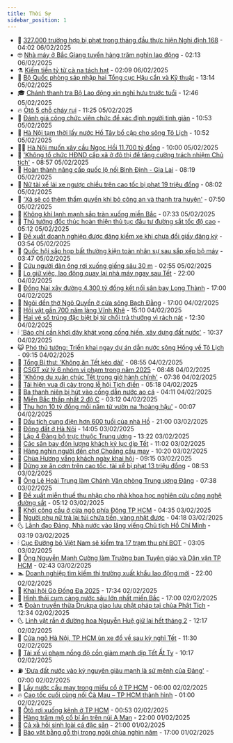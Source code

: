```yaml
---
title: Thời Sự
sidebar_position: 1
---
```


<!-- vnexpress-thoi-su:START -->
- 🦒 [327.000 trường hợp bị phạt trong tháng đầu thực hiện Nghị định 168](https://vnexpress.net/327-000-truong-hop-bi-phat-trong-thang-dau-thuc-hien-nghi-dinh-168-4846357.html) - 04:02 06/02/2025
- 🤓 [Nhà máy ở Bắc Giang tuyển hàng trăm nghìn lao động](https://vnexpress.net/nha-may-o-bac-giang-tuyen-hang-tram-nghin-lao-dong-4846157.html) - 02:13 06/02/2025
- ⚗️ [Kiếm tiền tỷ từ cà na tách hạt](https://vnexpress.net/kiem-tien-ty-tu-ca-na-tach-hat-4842488.html) - 02:09 06/02/2025
- 🌊 [Bộ Quốc phòng sáp nhập hai Tổng cục Hậu cần và Kỹ thuật](https://vnexpress.net/bo-quoc-phong-sap-nhap-hai-tong-cuc-hau-can-va-ky-thuat-4845992.html) - 13:14 05/02/2025
- 🎓 [Chánh thanh tra Bộ Lao động xin nghỉ hưu trước tuổi](https://vnexpress.net/chanh-thanh-tra-bo-lao-dong-xin-nghi-huu-truoc-tuoi-4846224.html) - 12:46 05/02/2025
- 🔥 [Ôtô 5 chỗ cháy rụi](https://vnexpress.net/oto-5-cho-chay-rui-4846203.html) - 11:25 05/02/2025
- 🦏 [Đánh giá công chức viên chức để xác định người tinh giản](https://vnexpress.net/danh-gia-cong-chuc-vien-chuc-de-xac-dinh-nguoi-tinh-gian-4846187.html) - 10:53 05/02/2025
- 👺 [Hà Nội tạm thời lấy nước Hồ Tây bổ cập cho sông Tô Lịch](https://vnexpress.net/ha-noi-tam-thoi-lay-nuoc-ho-tay-bo-cap-cho-song-to-lich-4846179.html) - 10:52 05/02/2025
- 🧑‍🏫 [Hà Nội muốn xây cầu Ngọc Hồi 11.700 tỷ đồng](https://vnexpress.net/ha-noi-muon-xay-cau-ngoc-hoi-11-700-ty-dong-4846163.html) - 10:00 05/02/2025
- 🚦 [&#39;Không tổ chức HĐND cấp xã ở đô thị để tăng cường trách nhiệm Chủ tịch&#39;](https://vnexpress.net/khong-to-chuc-hdnd-cap-xa-o-do-thi-de-tang-cuong-trach-nhiem-chu-tich-4846104.html) - 08:57 05/02/2025
- 🎉 [Hoàn thành nâng cấp quốc lộ nối Bình Định - Gia Lai](https://vnexpress.net/hoan-thanh-nang-cap-quoc-lo-noi-binh-dinh-gia-lai-4846114.html) - 08:19 05/02/2025
- 🦒 [Nữ tài xế lái xe ngược chiều trên cao tốc bị phạt 19 triệu đồng](https://vnexpress.net/nu-tai-xe-lai-xe-nguoc-chieu-tren-cao-toc-bi-phat-19-trieu-dong-4846060.html) - 08:02 05/02/2025
- 🤗 [&#39;Xã sẽ có thêm thẩm quyền khi bỏ công an và thanh tra huyện&#39;](https://vnexpress.net/xa-se-co-them-tham-quyen-khi-bo-cong-an-va-thanh-tra-huyen-4846091.html) - 07:50 05/02/2025
- 💼 [Không khí lạnh mạnh sắp tràn xuống miền Bắc](https://vnexpress.net/khong-khi-lanh-manh-sap-tran-xuong-mien-bac-4846050.html) - 07:33 05/02/2025
- 🤩 [Thủ tướng đốc thúc hoàn thiện thủ tục đầu tư đường sắt tốc độ cao](https://vnexpress.net/thu-tuong-doc-thuc-hoan-thien-thu-tuc-dau-tu-duong-sat-toc-do-cao-4846037.html) - 05:12 05/02/2025
- 🤡 [Đề xuất doanh nghiệp được đăng kiểm xe khi chưa đổi giấy đăng ký](https://vnexpress.net/de-xuat-doanh-nghiep-duoc-dang-kiem-xe-khi-chua-doi-giay-dang-ky-4845951.html) - 03:54 05/02/2025
- 💯 [Quốc hội sắp họp bất thường kiện toàn nhân sự sau sắp xếp bộ máy](https://vnexpress.net/quoc-hoi-sap-hop-bat-thuong-kien-toan-nhan-su-sau-sap-xep-bo-may-4845957.html) - 03:47 05/02/2025
- 👺 [Cứu người đàn ông rơi xuống giếng sâu 30 m](https://vnexpress.net/cuu-nguoi-dan-ong-roi-xuong-gieng-sau-30-m-4845938.html) - 02:55 05/02/2025
- 🌮 [Lo giữ việc, lao động quay lại nhà máy ngay sau Tết](https://vnexpress.net/lo-giu-viec-lao-dong-quay-lai-nha-may-ngay-sau-tet-4845838.html) - 22:00 04/02/2025
- 🥸 [Đồng Nai xây đường 4.300 tỷ đồng kết nối sân bay Long Thành](https://vnexpress.net/dong-nai-xay-duong-4-300-ty-dong-ket-noi-san-bay-long-thanh-4845802.html) - 17:00 04/02/2025
- 🐻 [Ngôi đền thờ Ngô Quyền ở cửa sông Bạch Đằng](https://vnexpress.net/ngoi-den-tho-ngo-quyen-o-cua-song-bach-dang-4842289.html) - 17:00 04/02/2025
- 👀 [Hội vật gần 700 năm làng Vĩnh Khê](https://vnexpress.net/hoi-vat-gan-700-nam-lang-vinh-khe-4845832.html) - 15:10 04/02/2025
- 🤔 [Hai vé số trúng đặc biệt bị từ chối trả thưởng vì rách nát](https://vnexpress.net/hai-ve-so-trung-dac-biet-bi-tu-choi-tra-thuong-vi-rach-nat-4845796.html) - 12:30 04/02/2025
- 🕯 [&#39;Báo chí cần khơi dậy khát vọng cống hiến, xây dựng đất nước&#39;](https://vnexpress.net/bao-chi-can-khoi-day-khat-vong-cong-hien-xay-dung-dat-nuoc-4845747.html) - 10:37 04/02/2025
- 😺 [Phó thủ tướng: Triển khai ngay dự án dẫn nước sông Hồng về Tô Lịch](https://vnexpress.net/pho-thu-tuong-trien-khai-ngay-du-an-dan-nuoc-song-hong-ve-to-lich-4845724.html) - 09:15 04/02/2025
- 🦆 [Tổng Bí thư: &#39;Không ăn Tết kéo dài&#39;](https://vnexpress.net/tong-bi-thu-khong-an-tet-keo-dai-4845693.html) - 08:55 04/02/2025
- 🧰 [CSGT xử lý 6 nhóm vi phạm trong năm 2025](https://vnexpress.net/csgt-xu-ly-6-nhom-vi-pham-trong-nam-2025-4845705.html) - 08:48 04/02/2025
- 🦍 [&#39;Không du xuân chúc Tết trong giờ hành chính&#39;](https://vnexpress.net/khong-du-xuan-chuc-tet-trong-gio-hanh-chinh-4845660.html) - 07:36 04/02/2025
- 🧰 [Tái hiện vua đi cày trong lễ hội Tịch điền](https://vnexpress.net/tai-hien-vua-di-cay-trong-le-hoi-tich-dien-4845625.html) - 05:18 04/02/2025
- 💃 [Ba thanh niên bị hút vào cống dẫn nước ao cá](https://vnexpress.net/ba-thanh-nien-bi-hut-vao-cong-dan-nuoc-ao-ca-4845588.html) - 04:11 04/02/2025
- 🧰 [Miền Bắc thấp nhất 2 độ C](https://vnexpress.net/mien-bac-thap-nhat-2-do-c-4845553.html) - 03:12 04/02/2025
- 🚀 [Thu hơn 10 tỷ đồng mỗi năm từ vườn na &#39;hoàng hậu&#39;](https://vnexpress.net/thu-hon-10-ty-dong-moi-nam-tu-vuon-na-hoang-hau-4842616.html) - 00:07 04/02/2025
- 🎊 [Dấu tích cung điện hơn 600 tuổi của nhà Hồ](https://vnexpress.net/dau-tich-cung-dien-hon-600-tuoi-cua-nha-ho-4843956.html) - 21:00 03/02/2025
- 🤭 [Động đất ở Hà Nội](https://vnexpress.net/dong-dat-o-ha-noi-4845416.html) - 14:05 03/02/2025
- 🤗 [Lập 4 Đảng bộ trực thuộc Trung ương](https://vnexpress.net/lap-4-dang-bo-truc-thuoc-trung-uong-4845412.html) - 13:22 03/02/2025
- 🌈 [Các sân bay đón lượng khách kỷ lục dịp Tết](https://vnexpress.net/cac-san-bay-don-luong-khach-ky-luc-dip-tet-4845393.html) - 11:02 03/02/2025
- 🦣 [Hàng nghìn người đến chợ Choảng cầu may](https://vnexpress.net/hang-nghin-nguoi-den-cho-choang-cau-may-4845345.html) - 10:20 03/02/2025
- 🎡 [Chùa Hương vắng khách ngày khai hội](https://vnexpress.net/chua-huong-vang-khach-ngay-khai-hoi-4845316.html) - 09:15 03/02/2025
- 🦏 [Dừng xe ăn cơm trên cao tốc, tài xế bị phạt 13 triệu đồng](https://vnexpress.net/dung-xe-an-com-tren-cao-toc-tai-xe-bi-phat-13-trieu-dong-4845349.html) - 08:53 03/02/2025
- 🎊 [Ông Lê Hoài Trung làm Chánh Văn phòng Trung ương Đảng](https://vnexpress.net/ong-le-hoai-trung-lam-chanh-van-phong-trung-uong-dang-4842342.html) - 07:38 03/02/2025
- 🫶 [Đề xuất miễn thuế thu nhập cho nhà khoa học nghiên cứu công nghệ đường sắt](https://vnexpress.net/de-xuat-mien-thue-thu-nhap-cho-nha-khoa-hoc-nghien-cuu-cong-nghe-duong-sat-4845177.html) - 05:12 03/02/2025
- 🤔 [Khởi công cầu ở cửa ngõ phía Đông TP HCM](https://vnexpress.net/khoi-cong-cau-o-cua-ngo-phia-dong-tp-hcm-4845261.html) - 04:35 03/02/2025
- 🤠 [Người phụ nữ trả lại túi chứa tiền, vàng nhặt được](https://vnexpress.net/nguoi-phu-nu-tra-lai-tui-chua-tien-vang-nhat-duoc-4845198.html) - 04:18 03/02/2025
- 🌜 [Lãnh đạo Đảng, Nhà nước vào lăng viếng Chủ tịch Hồ Chí Minh](https://vnexpress.net/lanh-dao-dang-nha-nuoc-vao-lang-vieng-chu-tich-ho-chi-minh-4845193.html) - 03:19 03/02/2025
- 🕯 [Cục Đường bộ Việt Nam sẽ kiểm tra 17 trạm thu phí BOT](https://vnexpress.net/cuc-duong-bo-viet-nam-se-kiem-tra-17-tram-thu-phi-bot-4845152.html) - 03:05 03/02/2025
- 🤔 [Ông Nguyễn Mạnh Cường làm Trưởng ban Tuyên giáo và Dân vận TP HCM](https://vnexpress.net/ong-nguyen-manh-cuong-lam-truong-ban-tuyen-giao-va-dan-van-tp-hcm-4845167.html) - 02:43 03/02/2025
- 🏊 [Doanh nghiệp tìm kiếm thị trường xuất khẩu lao động mới](https://vnexpress.net/doanh-nghiep-tim-kiem-thi-truong-xuat-khau-lao-dong-moi-4842250.html) - 22:00 02/02/2025
- 🌮 [Khai hội Gò Đống Đa 2025](https://vnexpress.net/khai-hoi-go-dong-da-2025-4844955.html) - 17:34 02/02/2025
- 🫣 [Hình thái cụm cảng nước sâu lớn nhất miền Bắc](https://vnexpress.net/hinh-thai-cum-cang-nuoc-sau-lon-nhat-mien-bac-4840975.html) - 17:00 02/02/2025
- ⚗️ [Đoàn truyền thừa Drukpa giao lưu phật pháp tại chùa Phật Tích](https://vnexpress.net/doan-truyen-thua-drukpa-giao-luu-phat-phap-tai-chua-phat-tich-4845037.html) - 12:34 02/02/2025
- 🌜 [Linh vật rắn ở đường hoa Nguyễn Huệ giữ lại hết tháng 2](https://vnexpress.net/linh-vat-ran-o-duong-hoa-nguyen-hue-giu-lai-het-thang-2-4845038.html) - 12:17 02/02/2025
- 🌁 [Cửa ngõ Hà Nội, TP HCM ùn xe đổ về sau kỳ nghỉ Tết](https://vnexpress.net/cua-ngo-ha-noi-tp-hcm-un-xe-do-ve-sau-ky-nghi-tet-4845031.html) - 11:30 02/02/2025
- 🐲 [Tài xế vi phạm nồng độ cồn giảm mạnh dịp Tết Ất Tỵ](https://vnexpress.net/tai-xe-vi-pham-nong-do-con-giam-manh-dip-tet-at-ty-4845020.html) - 10:17 02/02/2025
- ⛽️ [&#39;Đưa đất nước vào kỷ nguyên giàu mạnh là sứ mệnh của Đảng&#39;](https://vnexpress.net/dua-dat-nuoc-vao-ky-nguyen-giau-manh-la-su-menh-cua-dang-4844968.html) - 07:00 02/02/2025
- 🗽 [Lấy nước cầu may trong miếu cổ ở TP HCM](https://vnexpress.net/lay-nuoc-cau-may-trong-mieu-co-o-tp-hcm-4844970.html) - 06:00 02/02/2025
- 🔥 [Cao tốc cuối cùng nối Cà Mau – TP HCM thành hình](https://vnexpress.net/cao-toc-cuoi-cung-noi-ca-mau-tp-hcm-thanh-hinh-4843909.html) - 01:00 02/02/2025
- 💯 [Ôtô rơi xuống kênh ở TP HCM](https://vnexpress.net/oto-roi-xuong-kenh-o-tp-hcm-4844905.html) - 00:53 02/02/2025
- 🦆 [Hàng trăm mộ cổ bí ẩn trên núi A Man](https://vnexpress.net/hang-tram-mo-co-bi-an-tren-nui-a-man-4843834.html) - 22:00 01/02/2025
- 🫣 [Cả xã hồi sinh loài cá đặc sản](https://vnexpress.net/ca-xa-hoi-sinh-loai-ca-dac-san-4843582.html) - 21:00 01/02/2025
- 🤡 [Bảo vật bằng gỗ thị trong ngôi chùa nghìn năm](https://vnexpress.net/bao-vat-bang-go-thi-trong-ngoi-chua-nghin-nam-4843065.html) - 17:00 01/02/2025<!-- vnexpress-thoi-su:END -->
